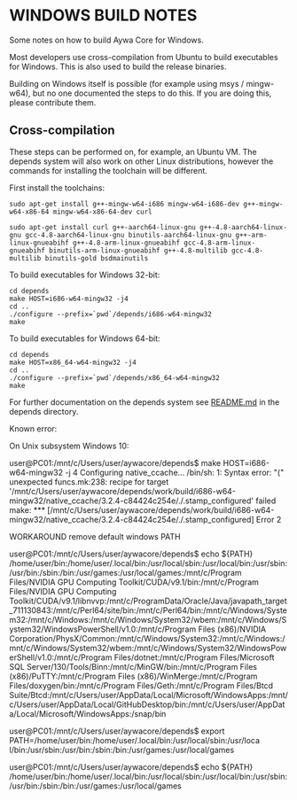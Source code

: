 WINDOWS BUILD NOTES
====================

Some notes on how to build Aywa Core for Windows.

Most developers use cross-compilation from Ubuntu to build executables for
Windows. This is also used to build the release binaries.

Building on Windows itself is possible (for example using msys / mingw-w64),
but no one documented the steps to do this. If you are doing this, please contribute them.

Cross-compilation
-------------------

These steps can be performed on, for example, an Ubuntu VM. The depends system
will also work on other Linux distributions, however the commands for
installing the toolchain will be different.

First install the toolchains:

    sudo apt-get install g++-mingw-w64-i686 mingw-w64-i686-dev g++-mingw-w64-x86-64 mingw-w64-x86-64-dev curl
    
    sudo apt-get install curl g++-aarch64-linux-gnu g++-4.8-aarch64-linux-gnu gcc-4.8-aarch64-linux-gnu binutils-aarch64-linux-gnu g++-arm-linux-gnueabihf g++-4.8-arm-linux-gnueabihf gcc-4.8-arm-linux-gnueabihf binutils-arm-linux-gnueabihf g++-4.8-multilib gcc-4.8-multilib binutils-gold bsdmainutils


To build executables for Windows 32-bit:

    cd depends
    make HOST=i686-w64-mingw32 -j4
    cd ..
    ./configure --prefix=`pwd`/depends/i686-w64-mingw32
    make

To build executables for Windows 64-bit:

    cd depends
    make HOST=x86_64-w64-mingw32 -j4
    cd ..
    ./configure --prefix=`pwd`/depends/x86_64-w64-mingw32
    make

For further documentation on the depends system see [README.md](../depends/README.md) in the depends directory.

Known error:

On Unix subsystem Windows 10:

user@PC01:/mnt/c/Users/user/aywacore/depends$ make HOST=i686-w64-mingw32 -j 4
Configuring native_ccache...
/bin/sh: 1: Syntax error: "(" unexpected
funcs.mk:238: recipe for target '/mnt/c/Users/user/aywacore/depends/work/build/i686-w64-mingw32/native_ccache/3.2.4-c84424c254e/./.stamp_configured' failed
make: *** [/mnt/c/Users/user/aywacore/depends/work/build/i686-w64-mingw32/native_ccache/3.2.4-c84424c254e/./.stamp_configured] Error 2

WORKAROUND
remove default windows PATH

user@PC01:/mnt/c/Users/user/aywacore/depends$ echo ${PATH}
/home/user/bin:/home/user/.local/bin:/usr/local/sbin:/usr/local/bin:/usr/sbin:/usr/bin:/sbin:/bin:/usr/games:/usr/local/games:/mnt/c/Program Files/NVIDIA GPU Computing Toolkit/CUDA/v9.1/bin:/mnt/c/Program Files/NVIDIA GPU Computing Toolkit/CUDA/v9.1/libnvvp:/mnt/c/ProgramData/Oracle/Java/javapath_target_711130843:/mnt/c/Perl64/site/bin:/mnt/c/Perl64/bin:/mnt/c/Windows/System32:/mnt/c/Windows:/mnt/c/Windows/System32/wbem:/mnt/c/Windows/System32/WindowsPowerShell/v1.0:/mnt/c/Program Files (x86)/NVIDIA Corporation/PhysX/Common:/mnt/c/Windows/System32:/mnt/c/Windows:/mnt/c/Windows/System32/wbem:/mnt/c/Windows/System32/WindowsPowerShell/v1.0:/mnt/c/Program Files/dotnet:/mnt/c/Program Files/Microsoft SQL Server/130/Tools/Binn:/mnt/c/MinGW/bin:/mnt/c/Program Files (x86)/PuTTY:/mnt/c/Program Files (x86)/WinMerge:/mnt/c/Program Files/doxygen/bin:/mnt/c/Program Files/Geth:/mnt/c/Program Files/Btcd Suite/Btcd:/mnt/c/Users/user/AppData/Local/Microsoft/WindowsApps:/mnt/c/Users/user/AppData/Local/GitHubDesktop/bin:/mnt/c/Users/user/AppData/Local/Microsoft/WindowsApps:/snap/bin

user@PC01:/mnt/c/Users/user/aywacore/depends$ export PATH=/home/user/bin:/home/user/.local/bin:/usr/local/sbin:/usr/loca
l/bin:/usr/sbin:/usr/bin:/sbin:/bin:/usr/games:/usr/local/games

user@PC01:/mnt/c/Users/user/aywacore/depends$ echo ${PATH}
/home/user/bin:/home/user/.local/bin:/usr/local/sbin:/usr/local/bin:/usr/sbin:/usr/bin:/sbin:/bin:/usr/games:/usr/local/games